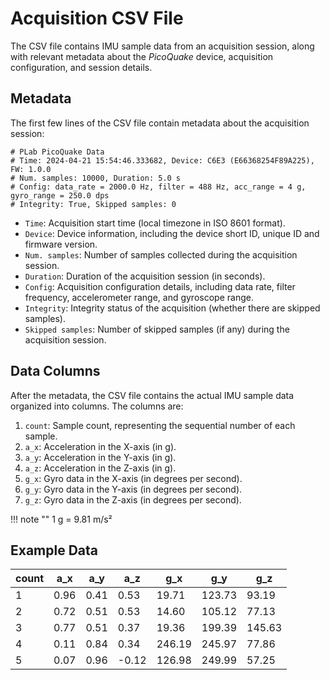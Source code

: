 # Acquisition CSV File

The CSV file contains IMU sample data from an acquisition session, along with relevant metadata about the *PicoQuake* device, acquisition configuration, and session details.

## Metadata

The first few lines of the CSV file contain metadata about the acquisition session:

``` plaintext
# PLab PicoQuake Data
# Time: 2024-04-21 15:54:46.333682, Device: C6E3 (E66368254F89A225), FW: 1.0.0
# Num. samples: 10000, Duration: 5.0 s
# Config: data_rate = 2000.0 Hz, filter = 488 Hz, acc_range = 4 g, gyro_range = 250.0 dps
# Integrity: True, Skipped samples: 0
```

- `Time`: Acquisition start time (local timezone in ISO 8601 format).
- `Device`: Device information, including the device short ID, unique ID and firmware version.
- `Num. samples`: Number of samples collected during the acquisition session.
- `Duration`: Duration of the acquisition session (in seconds).
- `Config`: Acquisition configuration details, including data rate, filter frequency, accelerometer range, and gyroscope range.
- `Integrity`: Integrity status of the acquisition (whether there are skipped samples).
- `Skipped samples`: Number of skipped samples (if any) during the acquisition session.

## Data Columns

After the metadata, the CSV file contains the actual IMU sample data organized into columns. The columns are:

1. `count`: Sample count, representing the sequential number of each sample.
2. `a_x`: Acceleration in the X-axis (in g).
3. `a_y`: Acceleration in the Y-axis (in g).
4. `a_z`: Acceleration in the Z-axis (in g).
5. `g_x`: Gyro data in the X-axis (in degrees per second).
6. `g_y`: Gyro data in the Y-axis (in degrees per second).
7. `g_z`: Gyro data in the Z-axis (in degrees per second).

!!! note ""
    1 g = 9.81 m/s²

## Example Data

| count | a_x    | a_y   | a_z   | g_x    | g_y    | g_z   |
|-------|--------|-------|-------|--------|--------|-------|
| 1     | 0.96   | 0.41  | 0.53  | 19.71  | 123.73 | 93.19 |
| 2     | 0.72   | 0.51  | 0.53  | 14.60  | 105.12 | 77.13 |
| 3     | 0.77   | 0.51  | 0.37  | 19.36  | 199.39 | 145.63|
| 4     | 0.11   | 0.84  | 0.34  | 246.19 | 245.97 | 77.86 |
| 5     | 0.07   | 0.96  | -0.12 | 126.98 | 249.99 | 57.25 |

